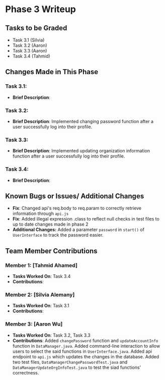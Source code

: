 # Phase 3 Writeup

## Tasks to be Graded
- Task 3.1 (Silvia)
- Task 3.2 (Aaron)
- Task 3.3 (Aaron)
- Task 3.4 (Tahmid)


## Changes Made in This Phase

### Task 3.1:
- **Brief Description**: 
  
### Task 3.2:
- **Brief Description**: Implemented changing password function after a user successfully log into their profile.
  
### Task 3.3:
- **Brief Description**: Implemented updating organization information function after a user successfully log into their profile.

### Task 3.4:
- **Brief Description**: 

## Known Bugs or Issues/ Additional Changes
- **Fix**: Changed api's req.body to req.param to correctly retrieve information through `api.js`
- **Fix**: Added illegal expression .class to reflect null checks in test files to up to date changes made in phase 2
- **Additional Changes:** Added a parameter `password` in `start()` of `UserInterface` to track the password easier.

## Team Member Contributions
### Member 1: [Tahmid Ahamed]
- **Tasks Worked On**: Task 3.4
- **Contributions**: 

### Member 2: [Silvia Alemany] 
- **Tasks Worked On**: Task 3.1
- **Contributions**: 

### Member 3: [Aaron Wu]
- **Tasks Worked On**: Task 3.2, Task 3.3
- **Contributions**: Added `changePassword` function and `updateAccountInfo` function in `DataManager.java`. Added command-line interaction to allow users to select the said functions in `UserInterface.java`. Added api endpoint to `api.js` which updates the changes in the database. Added two test files, `DataManagerChangePasswordTest.java` and `DataManagerUpdateOrgInfoTest.java` to test the siad functions' correctness.
